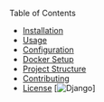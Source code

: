 Table of Contents
- [Installation](#installation)
- [Usage](#usage)
- [Configuration](#configuration)
- [Docker Setup](#docker-setup)
- [Project Structure](#project-structure)
- [Contributing](#contributing)
- [License](#license)
[![Django](https://img.shields.io/static/v1?label=Django&message=4.2&color=azul?style=plastic&logo=django)]
